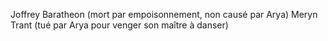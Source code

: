 Joffrey Baratheon (mort par empoisonnement, non causé par Arya)
Meryn Trant (tué par Arya pour venger son maître à danser)
